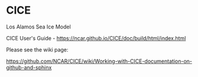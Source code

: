 # CICE
Los Alamos Sea Ice Model

CICE User's Guide - https://ncar.github.io/CICE/doc/build/html/index.html

Please see the wiki page:

https://github.com/NCAR/CICE/wiki/Working-with-CICE-documentation-on-github-and-sphinx
